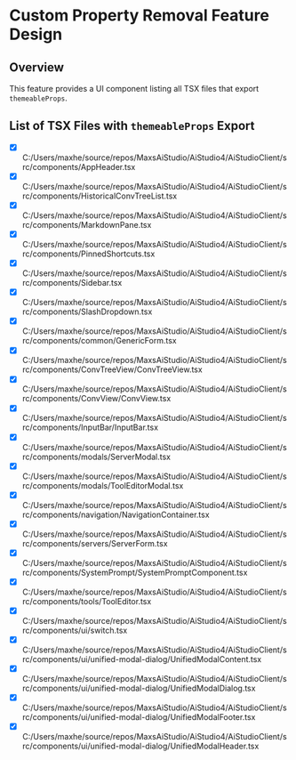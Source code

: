 ﻿# Custom Property Removal Feature Design

## Overview
This feature provides a UI component listing all TSX files that export `themeableProps`. 

## List of TSX Files with `themeableProps` Export

- [x] C:/Users/maxhe/source/repos/MaxsAiStudio/AiStudio4/AiStudioClient/src/components/AppHeader.tsx
- [x] C:/Users/maxhe/source/repos/MaxsAiStudio/AiStudio4/AiStudioClient/src/components/HistoricalConvTreeList.tsx
- [x] C:/Users/maxhe/source/repos/MaxsAiStudio/AiStudio4/AiStudioClient/src/components/MarkdownPane.tsx
- [x] C:/Users/maxhe/source/repos/MaxsAiStudio/AiStudio4/AiStudioClient/src/components/PinnedShortcuts.tsx
- [x] C:/Users/maxhe/source/repos/MaxsAiStudio/AiStudio4/AiStudioClient/src/components/Sidebar.tsx
- [x] C:/Users/maxhe/source/repos/MaxsAiStudio/AiStudio4/AiStudioClient/src/components/SlashDropdown.tsx
- [x] C:/Users/maxhe/source/repos/MaxsAiStudio/AiStudio4/AiStudioClient/src/components/common/GenericForm.tsx
- [x] C:/Users/maxhe/source/repos/MaxsAiStudio/AiStudio4/AiStudioClient/src/components/ConvTreeView/ConvTreeView.tsx
- [x] C:/Users/maxhe/source/repos/MaxsAiStudio/AiStudio4/AiStudioClient/src/components/ConvView/ConvView.tsx
- [x] C:/Users/maxhe/source/repos/MaxsAiStudio/AiStudio4/AiStudioClient/src/components/InputBar/InputBar.tsx
- [x] C:/Users/maxhe/source/repos/MaxsAiStudio/AiStudio4/AiStudioClient/src/components/modals/ServerModal.tsx
- [x] C:/Users/maxhe/source/repos/MaxsAiStudio/AiStudio4/AiStudioClient/src/components/modals/ToolEditorModal.tsx
- [x] C:/Users/maxhe/source/repos/MaxsAiStudio/AiStudio4/AiStudioClient/src/components/navigation/NavigationContainer.tsx
- [x] C:/Users/maxhe/source/repos/MaxsAiStudio/AiStudio4/AiStudioClient/src/components/servers/ServerForm.tsx
- [x] C:/Users/maxhe/source/repos/MaxsAiStudio/AiStudio4/AiStudioClient/src/components/SystemPrompt/SystemPromptComponent.tsx
- [x] C:/Users/maxhe/source/repos/MaxsAiStudio/AiStudio4/AiStudioClient/src/components/tools/ToolEditor.tsx
- [x] C:/Users/maxhe/source/repos/MaxsAiStudio/AiStudio4/AiStudioClient/src/components/ui/switch.tsx
- [x] C:/Users/maxhe/source/repos/MaxsAiStudio/AiStudio4/AiStudioClient/src/components/ui/unified-modal-dialog/UnifiedModalContent.tsx
- [x] C:/Users/maxhe/source/repos/MaxsAiStudio/AiStudio4/AiStudioClient/src/components/ui/unified-modal-dialog/UnifiedModalDialog.tsx
- [x] C:/Users/maxhe/source/repos/MaxsAiStudio/AiStudio4/AiStudioClient/src/components/ui/unified-modal-dialog/UnifiedModalFooter.tsx
- [x] C:/Users/maxhe/source/repos/MaxsAiStudio/AiStudio4/AiStudioClient/src/components/ui/unified-modal-dialog/UnifiedModalHeader.tsx